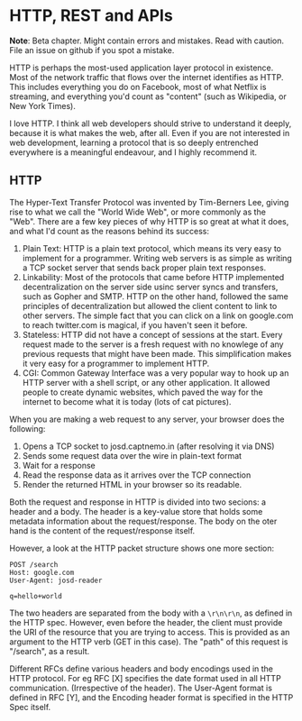 # HTTP, REST and APIs

**Note**: Beta chapter. Might contain errors and mistakes. Read with caution. File an issue on github if you spot a mistake.

HTTP is perhaps the most-used application layer protocol in existence. Most of the network traffic
that flows over the internet identifies as HTTP. This includes everything you do on Facebook, most of what
Netflix is streaming, and everything you'd count as "content" (such as Wikipedia, or New York Times).

I love HTTP. I think all web developers should strive to understand it deeply, because it is what makes the web,
after all. Even if you are not interested in web development, learning a protocol that is so deeply
entrenched everywhere is a meaningful endeavour, and I highly recommend it.


## HTTP

The Hyper-Text Transfer Protocol was invented by Tim-Berners Lee, giving rise to what we call the "World Wide Web", or
more commonly as the "Web". There are a few key pieces of why HTTP is so great at what it does, and what I'd count
as the reasons behind its success:

1. Plain Text: HTTP is a plain text protocol, which means its very easy to implement for a programmer. Writing web servers
is as simple as writing a TCP socket server that sends back proper plain text responses.
2. Linkability: Most of the protocols that came before HTTP implemented decentralization on the server side usinc server syncs and transfers, such as Gopher and SMTP. HTTP on the other hand, followed the same principles of decentralization but allowed the client content to link to other servers. The simple fact that you can click on a link on google.com to reach twitter.com is magical, if you haven't seen it before.
3. Stateless: HTTP did not have a concept of sessions at the start. Every request made to the server is a fresh request with no knowlege of any previous requests that might have been made. This simplification makes it very easy for a programmer to implement HTTP.
4. CGI: Common Gateway Interface was a very popular way to hook up an HTTP server with a shell script, or any other application. It allowed people to create dynamic websites, which paved the way for the internet to become what it is today (lots of cat pictures).


When you are making a web request to any server, your browser does the following:

1. Opens a TCP socket to josd.captnemo.in (after resolving it via DNS)
2. Sends some request data over the wire in plain-text format
3. Wait for a response
4. Read the response data as it arrives over the TCP connection
5. Render the returned HTML in your browser so its readable.

Both the request and response in HTTP is divided into two secions: a header and a body. The header is a key-value store that holds some metadata information about the request/response. The body on the oter hand is the content of the request/response itself.

However, a look at the HTTP packet structure shows one more section:

```
POST /search
Host: google.com
User-Agent: josd-reader

q=hello+world
```

The two headers are separated from the body with a `\r\n\r\n`, as defined in the HTTP spec. However, even before the header, the client must provide the URI of the resource that you are trying to access. This is provided as an argument to the HTTP verb (GET in this case). The "path" of this request is "/search", as a result.

Different RFCs define various headers and body encodings used in the HTTP protocol. For eg RFC [X] specifies the date format used in all HTTP communication. (Irrespective of the header). The User-Agent format is defined in RFC [Y], and the Encoding header format is specified in the HTTP Spec itself.

